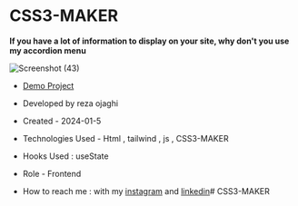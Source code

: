 # CSS3-MAKER 
**If you have a lot of information to display on your site, why don't you use my accordion menu**

![Screenshot (43)](https://github.com/REZA-OJAGHI-DRO/CSS3-MAKER/assets/145910720/b4fbab02-1624-4757-9d4e-ad272ba15a1c)

- [Demo Project](https://reza-ojaghi-dro.github.io/CSS3-MAKER/)
 
- Developed by reza ojaghi

- Created - 2024-01-5

- Technologies Used - Html , tailwind , js  ,  CSS3-MAKER

- Hooks Used : useState 

- Role - Frontend

- How to reach me : with my [instagram](https://www.instagram.com/reza-ojaghi-dro) and [linkedin](https://www.linkedin.com/in/reza-ojaghi-428748280/)# CSS3-MAKER
